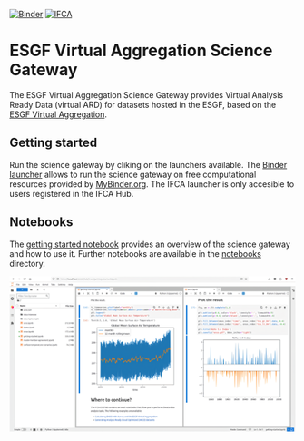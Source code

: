 [![Binder](https://mybinder.org/badge_logo.svg)](https://mybinder.org/v2/gh/zequihg50/science-gateway-esgf/HEAD?labpath=notebooks/getting-started.ipynb) [![IFCA](https://img.shields.io/badge/launch-IFCA-orange)](https://hub.climate4r.ifca.es/hub/user-redirect/git-pull?repo=https%3A%2F%2Fgithub.com%2Fzequihg50%2Fscience-gateway-esgf&urlpath=lab%2Ftree%2Fscience-gateway-esgf%2Fnotebooks%2Fgetting-started.ipynb)

# ESGF Virtual Aggregation Science Gateway

The ESGF Virtual Aggregation Science Gateway provides Virtual Analysis Ready Data (virtual ARD) for datasets hosted in the ESGF, based on the [ESGF Virtual Aggregation](https://doi.org/10.5194/gmd-18-2461-2025).

## Getting started

Run the science gateway by cliking on the launchers available. The [Binder launcher](https://mybinder.org/v2/gh/zequihg50/science-gateway-esgf/HEAD?labpath=notebooks/getting-started.ipynb) allows to run the science gateway on free computational resources provided by [MyBinder.org](https://mybinder.org). The IFCA launcher is only accesible to users registered in the IFCA Hub.

## Notebooks

The [getting started notebook](notebooks/getting-started.ipynb) provides an overview of the science gateway and how to use it. Further notebooks are available in the [notebooks](notebooks) directory.

![Snapshot of the ESGF Virtual Aggregation Science Gateway](img/jupyter-lab.png)
